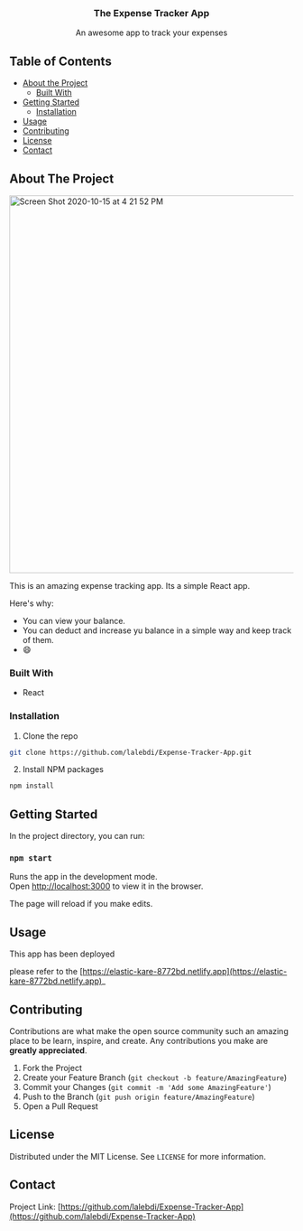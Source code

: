 
<!-- PROJECT LOGO -->
<br />
<p align="center">
  

  <h3 align="center">The Expense Tracker App</h3>

  <p align="center">
    An awesome app to track your expenses
    
  </p>
</p>



<!-- TABLE OF CONTENTS -->
## Table of Contents

* [About the Project](#about-the-project)
  * [Built With](#built-with)
* [Getting Started](#getting-started)
  * [Installation](#installation)
* [Usage](#usage)
* [Contributing](#contributing)
* [License](#license)
* [Contact](#contact)



<!-- ABOUT THE PROJECT -->
## About The Project

<img width="669" alt="Screen Shot 2020-10-15 at 4 21 52 PM" src="https://user-images.githubusercontent.com/67381036/96181893-b1aa2080-0f02-11eb-8587-fabf6c68a5d5.png">


This is an amazing expense tracking app. Its a simple React app.

Here's why:
* You can view your balance.
* You can deduct and increase yu balance in a simple way and keep track of them.
*  :smile:


### Built With

* React




<!-- GETTING STARTED -->
### Installation


1. Clone the repo
```sh
git clone https://github.com/lalebdi/Expense-Tracker-App.git
```
2. Install NPM packages
```sh
npm install
```

## Getting Started
In the project directory, you can run:

### `npm start`

Runs the app in the development mode.<br />
Open [http://localhost:3000](http://localhost:3000) to view it in the browser.

The page will reload if you make edits.<br />



<!-- USAGE EXAMPLES -->
## Usage

This app has been deployed

please refer to the [https://elastic-kare-8772bd.netlify.app](https://elastic-kare-8772bd.netlify.app)_





<!-- CONTRIBUTING -->
## Contributing

Contributions are what make the open source community such an amazing place to be learn, inspire, and create. Any contributions you make are **greatly appreciated**.

1. Fork the Project
2. Create your Feature Branch (`git checkout -b feature/AmazingFeature`)
3. Commit your Changes (`git commit -m 'Add some AmazingFeature'`)
4. Push to the Branch (`git push origin feature/AmazingFeature`)
5. Open a Pull Request



<!-- LICENSE -->
## License

Distributed under the MIT License. See `LICENSE` for more information.



<!-- CONTACT -->
## Contact



Project Link: [https://github.com/lalebdi/Expense-Tracker-App](https://github.com/lalebdi/Expense-Tracker-App)




